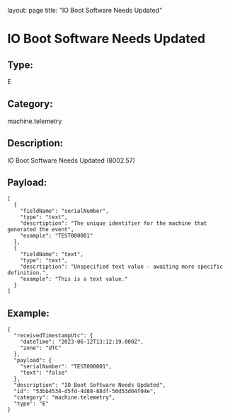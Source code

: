 layout: page
title: "IO Boot Software Needs Updated"

# IO Boot Software Needs Updated

## Type:

E

## Category:

machine.telemetry

## Description: 

IO Boot Software Needs Updated (8002.57)

## Payload:

```
[
  {
    "fieldName": "serialNumber",
    "type": "text",
    "descrtiption": "The unique identifier for the machine that generated the event",
    "example": "TEST000001"
  },
  {
    "fieldName": "text",
    "type": "text",
    "descrtiption": "Unspecified text value - awaiting more specific definition.",
    "example": "This is a text value."
  }
]
```

## Example:

```
{
  "receivedTimestampUtc": {
    "dateTime": "2023-06-12T13:12:19.000Z",
    "zone": "UTC"
  },
  "payload": {
    "serialNumber": "TEST000001",
    "text": "false"
  },
  "description": "IO Boot Software Needs Updated",
  "id": "53bb4534-d5fd-4d88-88df-50d53d04f04e",
  "category": "machine.telemetry",
  "type": "E"
}
```
